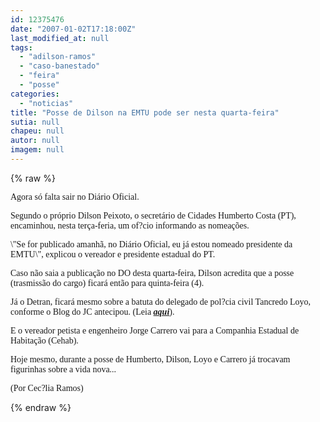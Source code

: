 ```yaml
---
id: 12375476
date: "2007-01-02T17:18:00Z"
last_modified_at: null
tags:
  - "adilson-ramos"
  - "caso-banestado"
  - "feira"
  - "posse"
categories:
  - "noticias"
title: "Posse de Dilson na EMTU pode ser nesta quarta-feira"
sutia: null
chapeu: null
autor: null
imagem: null
---
```

{% raw %}
<p><P><FONT face=Verdana>Agora só falta sair no Diário Oficial. </FONT></P></p>
<p><P><FONT face=Verdana>Segundo o próprio Dilson Peixoto,&nbsp;o secretário de Cidades Humberto Costa (PT), encaminhou, nesta t</FONT><FONT face=Verdana>erça-feria, um of?cio&nbsp;informando as nomeações.</FONT></P></p>
<p><P><FONT face=Verdana>\"Se for publicado amanhã, no Diário Oficial, eu já estou nomeado presidente da EMTU\", explicou&nbsp;o vereador e presidente estadual do PT.&nbsp;</FONT></P></p>
<p><P><FONT face=Verdana>Caso não saia a publicação&nbsp;no DO desta quarta-feira,&nbsp;Dilson acredita que a posse (trasmissão do cargo) ficará então para quinta-feira (4).</FONT></P></p>
<p><P><FONT face=Verdana>Já o Detran,&nbsp;ficará mesmo sobre a batuta do delegado de pol?cia civil Tancredo Loyo, conforme o Blog do JC antecipou. (Leia <STRONG><EM><A href=\"https://jc3.uol.com.br/blogs/jc/busca.php?busca=Loyo\" target=_blank>aqui</A></EM></STRONG>).</FONT></P><FONT face=Verdana></p>
<p><P><FONT face=Verdana>E&nbsp;o vereador petista e&nbsp;engenheiro&nbsp;Jorge Carrero vai para a Companhia Estadual de Habitação (Cehab).</FONT></P></p>
<p><P>Hoje mesmo, durante a posse de Humberto, Dilson, Loyo e Carrero já trocavam figurinhas sobre a vida nova...</P></p>
<p><P>(Por Cec?lia Ramos)</FONT></P> </p>
{% endraw %}